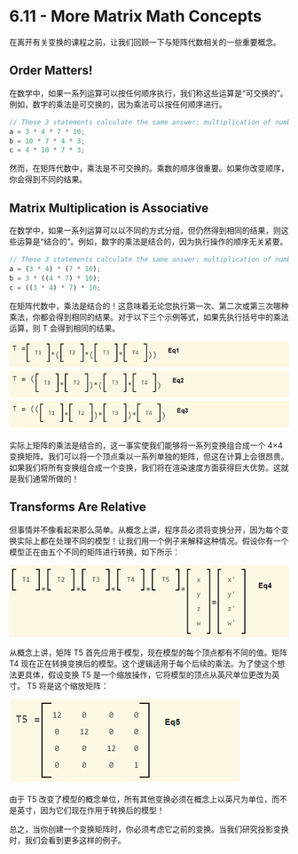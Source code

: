 # 6.11 - More Matrix Math Concepts

在离开有关变换的课程之前，让我们回顾一下与矩阵代数相关的一些重要概念。

## Order Matters!

在数学中，如果一系列运算可以按任何顺序执行，我们称这些运算是“可交换的”。例如，数字的乘法是可交换的，因为乘法可以按任何顺序进行。

```javascript
// These 3 statements calculate the same answer; multiplication of numbers is commutative
a = 3 * 4 * 7 * 10;
b = 10 * 7 * 4 * 3;
c = 4 * 10 * 7 * 3;
```

然而，在矩阵代数中，乘法是不可交换的。乘数的顺序很重要。如果你改变顺序，你会得到不同的结果。

## Matrix Multiplication is Associative

在数学中，如果一系列运算可以以不同的方式分组，但仍然得到相同的结果，则这些运算是“结合的”。例如，数字的乘法是结合的，因为执行操作的顺序无关紧要。

```javascript
// These 3 statements calculate the same answer; multiplication of numbers is associative
a = (3 * 4) * (7 * 10);
b = 3 * ((4 * 7) * 10);
c = ((3 * 4) * 7) * 10;
```

在矩阵代数中，乘法是结合的！这意味着无论您执行第一次、第二次或第三次哪种乘法，你都会得到相同的结果。对于以下三个示例等式，如果先执行括号中的乘法运算，则 T 会得到相同的结果。

![form_1](./pic/form_1.png)

实际上矩阵的乘法是结合的，这一事实使我们能够将一系列变换组合成一个 4×4 变换矩阵。我们可以将一个顶点乘以一系列单独的矩阵，但这在计算上会很昂贵。如果我们将所有变换组合成一个变换，我们将在渲染速度方面获得巨大优势。这就是我们通常所做的！

## Transforms Are Relative

但事情并不像看起来那么简单。从概念上讲，程序员必须将变换分开，因为每个变换实际上都在处理不同的模型！让我们用一个例子来解释这种情况。假设你有一个模型正在由五个不同的矩阵进行转换，如下所示：

![form_2](./pic/form_2.png)

从概念上讲，矩阵 T5 首先应用于模型，现在模型的每个顶点都有不同的值。矩阵 T4 现在正在转换变换后的模型。这个逻辑适用于每个后续的乘法。为了使这个想法更具体，假设变换 T5 是一个缩放操作，它将模型的顶点从英尺单位更改为英寸。 T5 将是这个缩放矩阵：

![form_3](./pic/form_3.png)

由于 T5 改变了模型的概念单位，所有其他变换必须在概念上以英尺为单位，而不是英寸，因为它们现在作用于转换后的模型！

总之，当你创建一个变换矩阵时，你必须考虑它之前的变换。当我们研究投影变换时，我们会看到更多这样的例子。